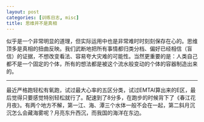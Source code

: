 ```yaml
---
layout: post
categories: [训练日志, misc]
title: 思维并不是真相
---
```


似乎是一个非常明显的道理，但实际运用中也是非常难时时刻刻保存在心的。思维顶多是真相的扭曲反映。我们武断地把所有事情都归类分档、偏好已经相信（盲信）的证据，不想改变看法、容易夸大灾难的可能性。当然更重要的是：人类自己都不是一个固定的个体，所有的想法都是被这个流水般变动的个体的容器制造出来的。

---

最近严格跑轻松有氧跑，试过最大心率的五区分类，试过EMTAI算出来的E区，最后觉得只要感觉特别轻松就行了。配速到了8分多，在跑步的时候背下了《春江花月夜》。有两个地方不解，第一江、海、潭三个水体一般不会在一起，第二斜月沉沉怎么会藏海雾呢？月亮东升西沉，而我国的海洋在东边。

